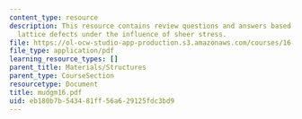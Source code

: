 ```yaml
---
content_type: resource
description: This resource contains review questions and answers based on dislocations,
  lattice defects under the influence of sheer stress.
file: https://ol-ocw-studio-app-production.s3.amazonaws.com/courses/16-01-unified-engineering-i-ii-iii-iv-fall-2005-spring-2006/eb180b7b543481ff56a629125fdc3bd9_mudgm16.pdf
file_type: application/pdf
learning_resource_types: []
parent_title: Materials/Structures
parent_type: CourseSection
resourcetype: Document
title: mudgm16.pdf
uid: eb180b7b-5434-81ff-56a6-29125fdc3bd9
---
```

